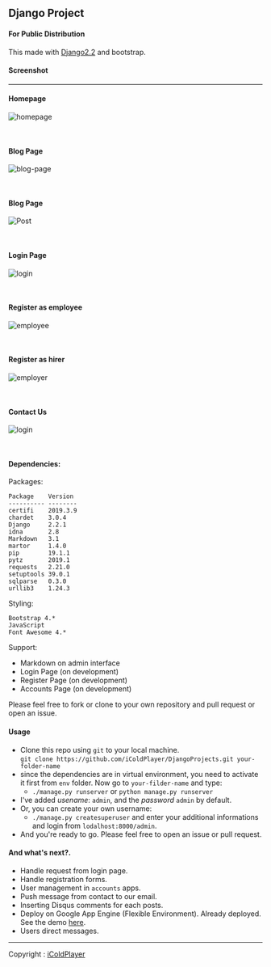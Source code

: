 ## Django Project 

#### For Public Distribution

This made with [Django2.2](https://docs.djangoproject.com) and bootstrap.


#### Screenshot

----------
#### Homepage

![homepage](static/images/homepage.png)


<br>

#### Blog Page
![blog-page](static/images/blog-page.png)

<br>

#### Blog Page
![Post](static/images/Post.png)

<br>

#### Login Page
![login](static/images/login.png)

<br>

#### Register as employee
![employee](static/images/register-as-employee.png)

<br>

#### Register as hirer
![employer](static/images/register-as-employer.png)


<br>

#### Contact Us
![login](static/images/contact-us.png)

<br>

#### Dependencies:
Packages:
```
Package    Version 
---------- --------
certifi    2019.3.9
chardet    3.0.4   
Django     2.2.1   
idna       2.8     
Markdown   3.1     
martor     1.4.0   
pip        19.1.1  
pytz       2019.1  
requests   2.21.0  
setuptools 39.0.1  
sqlparse   0.3.0   
urllib3    1.24.3  
```
Styling:
```
Bootstrap 4.*
JavaScript
Font Awesome 4.*
```

Support:
- Markdown on admin interface
- Login Page (on development)
- Register Page (on development)
- Accounts Page (on development)

Please feel free to fork or clone to your own repository and pull request or open an issue.


#### Usage 
- Clone this repo using `git` to your local machine. <br>
`git clone https://github.com/iColdPlayer/DjangoProjects.git your-folder-name`
- since the dependencies are in virtual environment, 
you need to activate it first from `env` folder. Now go to `your-filder-name` and type:<br>
    - `./manage.py runserver` or `python manage.py runserver`
- I've added *usename*: `admin`, and the *password* `admin` by default.
- Or, you can create your own username:
    - `./manage.py createsuperuser` and enter your additional informations and login from `lodalhost:8000/admin`.
- And you're ready to go. Please feel free to open an issue or pull request.


#### And what's next?.
- Handle request from login page.
- Handle registration forms.
- User management in `accounts` apps.
- Push message from contact to our email.
- Inserting Disqus comments for each posts.
- Deploy on Google App Engine (Flexible Environment). Already deployed. See the demo [here](https://notnoob.com).
- Users direct messages.

-------------------

Copyright : [iColdPlayer](https://dev.notnoob.com)